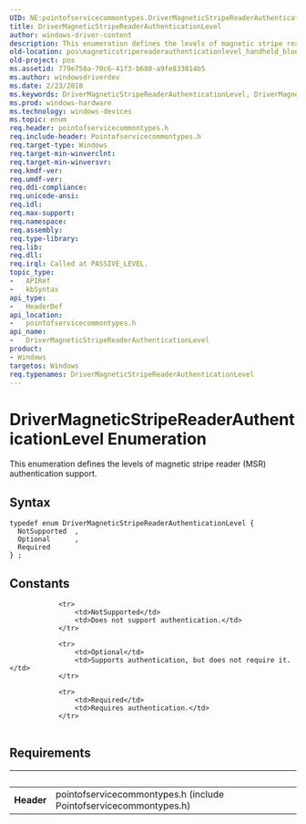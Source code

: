 ```yaml
---
UID: NE:pointofservicecommontypes.DriverMagneticStripeReaderAuthenticationLevel
title: DriverMagneticStripeReaderAuthenticationLevel
author: windows-driver-content
description: This enumeration defines the levels of magnetic stripe reader (MSR) authentication support.
old-location: pos\magneticstripereaderauthenticationlevel_handheld_blue_autogen.htm
old-project: pos
ms.assetid: 779e750a-70c6-41f3-b680-a9fe833014b5
ms.author: windowsdriverdev
ms.date: 2/23/2018
ms.keywords: DriverMagneticStripeReaderAuthenticationLevel, DriverMagneticStripeReaderAuthenticationLevel enumeration, NotSupported, Optional, Required, pointofservicecommontypes/DriverMagneticStripeReaderAuthenticationLevel, pointofservicecommontypes/NotSupported, pointofservicecommontypes/Optional, pointofservicecommontypes/Required, pos.magneticstripereaderauthenticationlevel_handheld_blue_autogen
ms.prod: windows-hardware
ms.technology: windows-devices
ms.topic: enum
req.header: pointofservicecommontypes.h
req.include-header: Pointofservicecommontypes.h
req.target-type: Windows
req.target-min-winverclnt: 
req.target-min-winversvr: 
req.kmdf-ver: 
req.umdf-ver: 
req.ddi-compliance: 
req.unicode-ansi: 
req.idl: 
req.max-support: 
req.namespace: 
req.assembly: 
req.type-library: 
req.lib: 
req.dll: 
req.irql: Called at PASSIVE_LEVEL.
topic_type:
-	APIRef
-	kbSyntax
api_type:
-	HeaderDef
api_location:
-	pointofservicecommontypes.h
api_name:
-	DriverMagneticStripeReaderAuthenticationLevel
product:
- Windows
targetos: Windows
req.typenames: DriverMagneticStripeReaderAuthenticationLevel
---
```


# DriverMagneticStripeReaderAuthenticationLevel Enumeration
This enumeration defines the levels of magnetic stripe reader (MSR) authentication support.

## Syntax
```
typedef enum DriverMagneticStripeReaderAuthenticationLevel {
  NotSupported  ,
  Optional      ,
  Required
} ;
```

## Constants

<table>
            
                <tr>
                    <td>NotSupported</td>
                    <td>Does not support authentication.</td>
                </tr>
            
                <tr>
                    <td>Optional</td>
                    <td>Supports authentication, but does not require it.</td>
                </tr>
            
                <tr>
                    <td>Required</td>
                    <td>Requires authentication.</td>
                </tr>
</table>


## Requirements
| &nbsp; | &nbsp; |
| ---- |:---- |
| **Header** | pointofservicecommontypes.h (include Pointofservicecommontypes.h) |